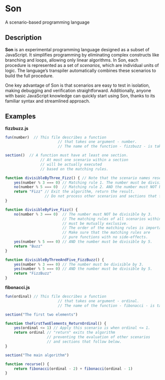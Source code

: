 # Son
A scenario-based programming language

## Description

**Son** is an experimental programming language designed as a subset of JavaScript. It simplifies programming by eliminating complex constructs like branching and loops, allowing only linear algorithms. In Son, each procedure is represented as a set of *scenarios*, which are individual units of logic. The language’s transpiler automatically combines these scenarios to build the full procedure.

One key advantage of Son is that scenarios are easy to test in isolation, making debugging and verification straightforward. Additionally, anyone with basic JavaScript knowledge can quickly start using Son, thanks to its familiar syntax and streamlined approach.

## Examples

**fizzbuzz.js**
```javascript
fun(number)  // This file describes a function 
                        // that takes one argument - number.
                        // The name of the function - fizzbuzz - is taken from the filename.

section()  // A function must have at least one section.
                // At most one scenario within a section
                // will be actually executed
                // based on the matching rules.

function divisibleByThree_Fizz() { // Note that the scenario names resemble unit-test names.
    yes(number % 3 === 0) // Matching rule 1. The number must be divisible by 3.
    no(number % 5 === 0)  // Matching rule 2. AND the number must NOT be divisible by 5.
    return "Fizz" // Exit the algorithm, return the result.
                  // Do not process other scenarios and sections that follow below.
}

function divisibleByFive_Fizz() {
    no(number % 3 === 0)  // The number must NOT be divisible by 3.
                          // The matching rules of all scenarios within one section
                          // must be mutually exclusive.
                          // The order of the matching rules is important.
                          // Make sure that the matching rules are
                          // pure functions with no side-effects.
    yes(number % 5 === 0) // AND the number must be divisible by 5.
    return "Buzz"
}

function divisibleByThreeAndFive_FizzBuzz() {
    yes(number % 3 === 0) // The number must be divisible by 3.
    yes(number % 5 === 0) // AND the number must be divisible by 5.
    return "FizzBuzz"
}
```

**fibonacci.js**
```javascript
fun(ordinal) // This file describes a function 
                        // that takes one argument - ordinal.
                        // The name of the function - fibonacci - is taken from the filename.

section("The first two elements")

function theFirstTwoElements_ReturnOrdinal() {
    yes(ordinal <= 1) // Apply this scenario is when ordinal <= 1.
    return ordinal // "return" exits the algorithm
                   // preventing the evaluation of other scenarios
                   // and sections that follow below.
}

section("The main algorithm")

function recurse() {
    return fibonacci(ordinal - 2) + fibonacci(ordinal - 1)
}
```
